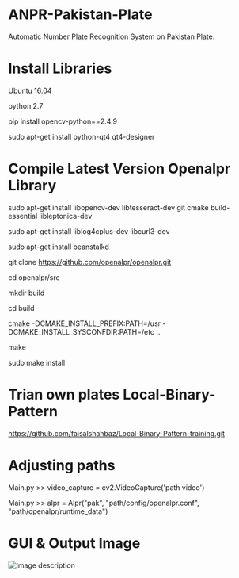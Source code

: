 # ANPR-Pakistan-Plate
Automatic Number Plate Recognition System on Pakistan Plate.

# Install Libraries 
Ubuntu 16.04 

python 2.7 

pip install opencv-python==2.4.9 

sudo apt-get install python-qt4 qt4-designer

# Compile Latest Version Openalpr Library
sudo apt-get install libopencv-dev libtesseract-dev git cmake build-essential libleptonica-dev

sudo apt-get install liblog4cplus-dev libcurl3-dev

sudo apt-get install beanstalkd

git clone https://github.com/openalpr/openalpr.git

cd openalpr/src

mkdir build

cd build

cmake -DCMAKE_INSTALL_PREFIX:PATH=/usr -DCMAKE_INSTALL_SYSCONFDIR:PATH=/etc ..

make

sudo make install

# Trian own plates Local-Binary-Pattern

https://github.com/faisalshahbaz/Local-Binary-Pattern-training.git

# Adjusting paths

Main.py >> video_capture = cv2.VideoCapture('path video')

Main.py >> alpr = Alpr("pak", "path/config/openalpr.conf",
                    "path/openalpr/runtime_data")

# GUI & Output Image

![Image description](https://github.com/faisalshahbaz/ANPR-Pakistan-Plate/blob/master/images/out.png)


